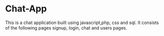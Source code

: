 # Chat-App
This is a chat application built using javascript,php, css and sql.
It consists of the following pages signup, login, chat and users pages.
